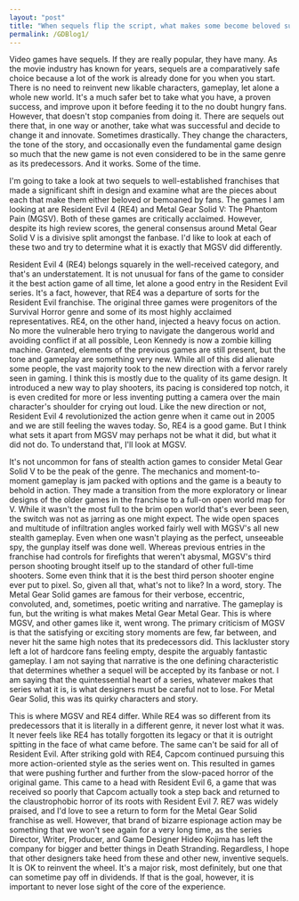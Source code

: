 ```yaml
---
layout: "post"
title: "When sequels flip the script, what makes some become beloved successes and others maligned dark spots of their franchises?"
permalink: /GDBlog1/
---
```

<section id="projects">
<div class="user-details">
</div>
<div class="user-details">
<p align="left">
Video games have sequels. If they are really popular, they have many. As the movie industry has known for years, sequels are a comparatively safe choice because a lot of the work is already done for you when you start. There is no need to reinvent new likable characters, gameplay, let alone a whole new world. It's a much safer bet to take what you have, a proven success, and improve upon it before feeding it to the no doubt hungry fans. However, that doesn't stop companies from doing it. There are sequels out there that, in one way or another, take what was successful and decide to change it and innovate. Sometimes drastically. They change the characters, the tone of the story, and occasionally even the fundamental game design so much that the new game is not even considered to be in the same genre as its predecessors. And it works. Some of the time.
</p>
<p align="left">
I'm going to take a look at two sequels to well-established franchises that made a significant shift in design and examine what are the pieces about each that make them either beloved or bemoaned by fans. The games I am looking at are Resident Evil 4 (RE4) and Metal Gear Solid V: The Phantom Pain (MGSV). Both of these games are critically acclaimed. However, despite its high review scores, the general consensus around Metal Gear Solid V is a divisive split amongst the fanbase. I'd like to look at each of these two and try to determine what it is exactly that MGSV did differently.
</p>
<p align="left">
Resident Evil 4 (RE4) belongs squarely in the well-received category, and that's an understatement. It is not unusual for fans of the game to consider it the best action game of all time, let alone a good entry in the Resident Evil series. It's a fact, however, that RE4 was a departure of sorts for the Resident Evil franchise. The original three games were progenitors of the Survival Horror genre and some of its most highly acclaimed representatives. RE4, on the other hand, injected a heavy focus on action. No more the vulnerable hero trying to navigate the dangerous world and avoiding conflict if at all possible, Leon Kennedy is now a zombie killing machine. Granted, elements of the previous games are still present, but the tone and gameplay are something very new. While all of this did alienate some people, the vast majority took to the new direction with a fervor rarely seen in gaming. I think this is mostly due to the quality of its game design. It introduced a new way to play shooters, its pacing is considered top notch, it is even credited for more or less inventing putting a camera over the main character's shoulder for crying out loud. Like the new direction or not, Resident Evil 4 revolutionized the action genre when it came out in 2005 and we are still feeling the waves today. So, RE4 is a good game. But I think what sets it apart from MGSV may perhaps not be what it did, but what it did not do. To understand that, I'll look at MGSV.
</p>
<p align="left">
It's not uncommon for fans of stealth action games to consider Metal Gear Solid V to be the peak of the genre. The mechanics and moment-to-moment gameplay is jam packed with options and the game is a beauty to behold in action. They made a transition from the more exploratory or linear designs of the older games in the franchise to a full-on open world map for V. While it wasn't the most full to the brim open world that's ever been seen, the switch was not as jarring as one might expect. The wide open spaces and multitude of infiltration angles worked fairly well with MGSV's all new stealth gameplay. Even when one wasn't playing as the perfect, unseeable spy, the gunplay itself was done well. Whereas previous entries in the franchise had controls for firefights that weren't abysmal, MGSV's third person shooting brought itself up to the standard of other full-time shooters. Some even think that it is the best third person shooter engine ever put to pixel. So, given all that, what's not to like? In a word, story. The Metal Gear Solid games are famous for their verbose, eccentric, convoluted, and, sometimes, poetic writing and narrative. The gameplay is fun, but the writing is what makes Metal Gear Metal Gear. This is where MGSV, and other games like it, went wrong. The primary criticism of MGSV is that the satisfying or exciting story moments are few, far between, and never hit the same high notes that its predecessors did. This lackluster story left a lot of hardcore fans feeling empty, despite the arguably fantastic gameplay. I am not saying that narrative is the one defining characteristic that determines whether a sequel will be accepted by its fanbase or not. I am saying that the quintessential heart of a series, whatever makes that series what it is, is what designers must be careful not to lose. For Metal Gear Solid, this was its quirky characters and story. 
</p>
<p align="left">
This is where MGSV and RE4 differ. While RE4 was so different from its predecessors that it is literally in a different genre, it never lost what it was. It never feels like RE4 has totally forgotten its legacy or that it is outright spitting in the face of what came before. The same can't be said for all of Resident Evil. After striking gold with RE4, Capcom continued pursuing this more action-oriented style as the series went on. This resulted in games that were pushing further and further from the slow-paced horror of the original game. This came to a head with Resident Evil 6, a game that was received so poorly that Capcom actually took a step back and returned to the claustrophobic horror of its roots with Resident Evil 7. RE7 was widely praised, and I'd love to see a return to form for the Metal Gear Solid franchise as well. However, that brand of bizarre espionage action may be something that we won't see again for a very long time, as the series Director, Writer, Producer, and Game Designer Hideo Kojima has left the company for bigger and better things in Death Stranding. Regardless, I hope that other designers take heed from these and other new, inventive sequels. It is OK to reinvent the wheel. It's a major risk, most definitely, but one that can sometime pay off in dividends. If that is the goal, however, it is important to never lose sight of the core of  the experience.
 </p>
</div>